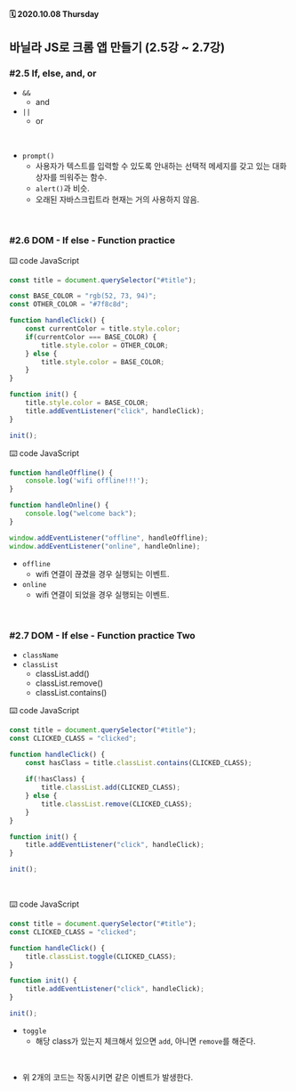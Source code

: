 #### 🗓 2020.10.08 Thursday

## 바닐라 JS로 크롬 앱 만들기 (2.5강 ~ 2.7강)

### #2.5 If, else, and, or
- `&&` 
  - and
- `||`
  - or

<br/>

- `prompt()`
  - 사용자가 텍스트를 입력할 수 있도록 안내하는 선택적 메세지를 갖고 있는 대화상자를 띄워주는 함수.
  - `alert()`과 비슷.
  - 오래된 자바스크립트라 현재는 거의 사용하지 않음.
  

<br/>

### #2.6 DOM - If else - Function practice
⌨️ code JavaScript
```javascript
const title = document.querySelector("#title");

const BASE_COLOR = "rgb(52, 73, 94)";
const OTHER_COLOR = "#7f8c8d";

function handleClick() {
    const currentColor = title.style.color;
    if(currentColor === BASE_COLOR) {
        title.style.color = OTHER_COLOR;
    } else {
        title.style.color = BASE_COLOR;
    }
}

function init() {
    title.style.color = BASE_COLOR;
    title.addEventListener("click", handleClick);
}

init();
```

⌨️ code JavaScript
```javascript
function handleOffline() {
    console.log('wifi offline!!!');
}

function handleOnline() {
    console.log("welcome back");
}

window.addEventListener("offline", handleOffline);
window.addEventListener("online", handleOnline);
```
- `offline` 
  - wifi 연결이 끊겼을 경우 실행되는 이벤트.
- `online`
  - wifi 연결이 되었을 경우 실행되는 이벤트.

<br/>

### #2.7 DOM - If else - Function practice Two
- `className`
- `classList`
  - classList.add()
  - classList.remove()
  - classList.contains()

⌨️ code JavaScript
```javascript
const title = document.querySelector("#title");
const CLICKED_CLASS = "clicked";

function handleClick() {
    const hasClass = title.classList.contains(CLICKED_CLASS);
    
    if(!hasClass) {
        title.classList.add(CLICKED_CLASS);
    } else {
        title.classList.remove(CLICKED_CLASS);
    }
}

function init() {
    title.addEventListener("click", handleClick);
}

init();
```
<br/>

⌨️ code JavaScript
```javascript
const title = document.querySelector("#title");
const CLICKED_CLASS = "clicked";

function handleClick() {
    title.classList.toggle(CLICKED_CLASS);
}

function init() {
    title.addEventListener("click", handleClick);
}

init();
```
- `toggle`
  - 해당 class가 있는지 체크해서 있으면 `add`, 아니면 `remove`를 해준다.
  
<br/>

- 위 2개의 코드는 작동시키면 같은 이벤트가 발생한다.

<br/>




